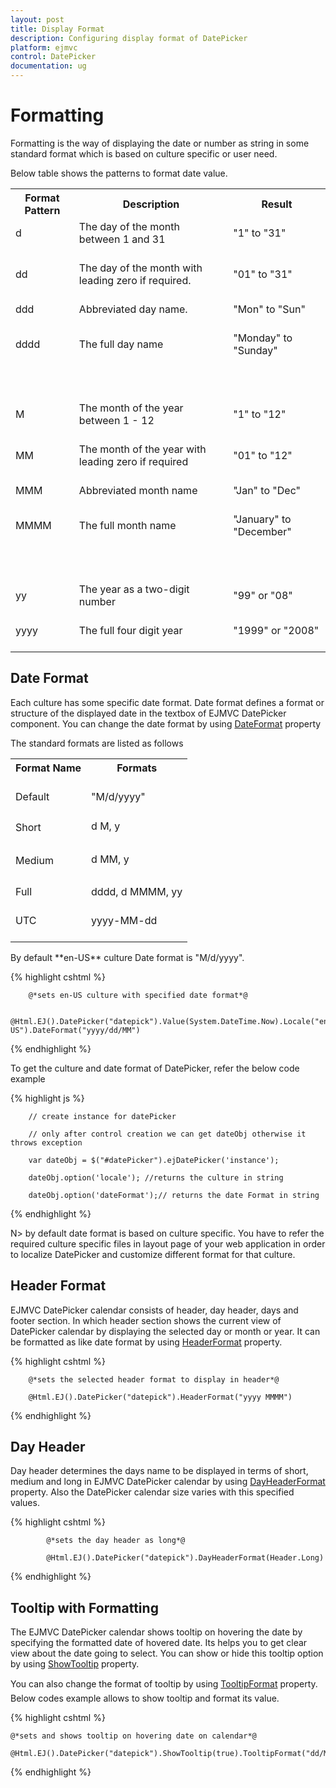 ```yaml
---
layout: post
title: Display Format
description: Configuring display format of DatePicker
platform: ejmvc
control: DatePicker
documentation: ug
---
```

# Formatting

Formatting is the way of displaying the date or number as string in some standard format which is based on culture specific or user need.

Below table shows the patterns to format date value.

<table>
<tr>
<th>
Format Pattern </th><th>
Description </th><th>
Result</th></tr>
<tr>
<td>
d<br/><br/></td><td>
The day of the month between 1 and 31 <br/><br/></td><td>
"1"  to "31"<br/><br/></td></tr>
<tr>
<td>
dd<br/><br/></td><td>
The day of the month with leading zero if required.<br/><br/></td><td>
"01" to "31"<br/><br/></td></tr>
<tr>
<td>
ddd<br/><br/></td><td>
Abbreviated day name.<br/><br/></td><td>
"Mon" to "Sun"<br/><br/></td></tr>
<tr>
<td>
dddd<br/><br/></td><td>
The full day name<br/><br/></td><td>
"Monday" to "Sunday"<br/><br/></td></tr>
<tr>
<td>
<br/><br/></td><td>
<br/><br/></td><td>
<br/><br/></td></tr>
<tr>
<td>
M<br/><br/></td><td>
The month of the year between 1 - 12<br/><br/></td><td>
"1" to "12"<br/><br/></td></tr>
<tr>
<td>
MM<br/><br/></td><td>
The month of the year with leading zero if required<br/><br/></td><td>
"01" to "12"<br/><br/></td></tr>
<tr>
<td>
MMM<br/><br/></td><td>
Abbreviated month name<br/><br/></td><td>
"Jan" to "Dec"<br/><br/></td></tr>
<tr>
<td>
MMMM<br/><br/></td><td>
The full month name<br/><br/></td><td>
"January" to "December"<br/><br/></td></tr>
<tr>
<td>
<br/><br/></td><td>
<br/><br/></td><td>
<br/><br/></td></tr>
<tr>
<td>
yy<br/><br/></td><td>
The year as a two-digit number<br/><br/></td><td>
"99" or "08"<br/><br/></td></tr>
<tr>
<td>
yyyy<br/><br/></td><td>
The full four digit year<br/><br/></td><td>
"1999" or "2008"<br/><br/></td></tr>
</table>

## Date Format

Each culture has some specific date format. Date format defines a format or structure of the displayed date in the textbox of EJMVC DatePicker component. You can change the date format by using [DateFormat](http://help.syncfusion.com/js/api/ejdatepicker#members:dateformat) property

The standard formats are listed as follows

<table>
<tr>
<th>
Format Name <br/><br/></th><th>
Formats <br/><br/></th></tr>
<tr>
<td>
Default<br/><br/></td><td>
"M/d/yyyy"<br/><br/></td></tr>
<tr>
<td>
Short<br/><br/></td><td>
d M, y<br/><br/></td></tr>
<tr>
<td>
Medium <br/><br/></td><td>
d MM, y<br/><br/></td></tr>
<tr>
<td>
Full <br/><br/></td><td>
dddd, d MMMM, yy<br/><br/></td></tr>
<tr>
<td>
UTC<br/><br/></td><td>
yyyy-MM-dd<br/><br/></td></tr>
</table>
By default **en-US** culture Date format is "M/d/yyyy".


{% highlight cshtml %}

        @*sets en-US culture with specified date format*@

        @Html.EJ().DatePicker("datepick").Value(System.DateTime.Now).Locale("en-US").DateFormat("yyyy/dd/MM")

{% endhighlight %}

To get the culture and date format of DatePicker, refer the below code example


{% highlight js %}

        // create instance for datePicker

        // only after control creation we can get dateObj otherwise it throws exception

        var dateObj = $("#datePicker").ejDatePicker('instance');

        dateObj.option('locale'); //returns the culture in string

        dateObj.option('dateFormat');// returns the date Format in string  

{% endhighlight %}


N> by default date format is based on culture specific. You have to refer the required culture specific files in layout page of your web application in order to localize DatePicker and customize different format for that culture. 


## Header Format

EJMVC DatePicker calendar consists of header, day header, days and footer section. In which header section shows the current view of DatePicker calendar by displaying the selected day or month or year. It can be formatted as like date format by using [HeaderFormat](http://help.syncfusion.com/js/api/ejdatepicker#members:headerformat) property.

{% highlight cshtml %}

        @*sets the selected header format to display in header*@

        @Html.EJ().DatePicker("datepick").HeaderFormat("yyyy MMMM")


{% endhighlight %}

## Day Header

Day header determines the days name to be displayed in terms of short, medium and long in EJMVC DatePicker calendar by using [DayHeaderFormat](http://help.syncfusion.com/js/api/ejdatepicker#members:dayheaderformat) property. Also the DatePicker calendar size varies with this specified values.

{% highlight cshtml %}

            @*sets the day header as long*@

            @Html.EJ().DatePicker("datepick").DayHeaderFormat(Header.Long)


{% endhighlight %}

## Tooltip with Formatting

The EJMVC DatePicker calendar shows tooltip on hovering the date by specifying the formatted date of hovered date. Its helps you to get clear view about the date going to select. You can show or hide this tooltip option by using [ShowTooltip](http://help.syncfusion.com/js/api/ejdatepicker#members:showtooltip ) property.

You can also change the format of tooltip by using [TooltipFormat](http://help.syncfusion.com/js/api/ejdatepicker#members:tooltipformat) property. Below codes example allows to show tooltip and format its value. 

{% highlight cshtml %}
   
    @*sets and shows tooltip on hovering date on calendar*@

    @Html.EJ().DatePicker("datepick").ShowTooltip(true).TooltipFormat("dd/MM/yy")
       
{% endhighlight %}
